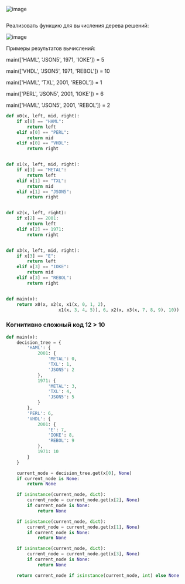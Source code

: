 ![image](https://github.com/mir4sem/python/assets/70198995/8ecba489-f697-4710-ab2d-5657bcc531bb)

```python

```

Реализовать функцию для вычисления дерева решений:

![image](https://github.com/mir4sem/python/assets/70198995/57b59551-b872-4ad1-9cef-7f3c1dcca4c2)

Примеры результатов вычислений:

main(['HAML', 'JSON5', 1971, 'IOKE']) = 5

main(['VHDL', 'JSON5', 1971, 'REBOL']) = 10

main(['HAML', 'TXL', 2001, 'REBOL']) = 1

main(['PERL', 'JSON5', 2001, 'IOKE']) = 6

main(['HAML', 'JSON5', 2001, 'REBOL']) = 2

```python
def x0(x, left, mid, right):
    if x[0] == "HAML":
        return left
    elif x[0] == "PERL":
        return mid
    elif x[0] == "VHDL":
        return right


def x1(x, left, mid, right):
    if x[1] == "METAL":
        return left
    elif x[1] == "TXL":
        return mid
    elif x[1] == "JSON5":
        return right


def x2(x, left, right):
    if x[2] == 2001:
        return left
    elif x[2] == 1971:
        return right


def x3(x, left, mid, right):
    if x[3] == "E":
        return left
    elif x[3] == "IOKE":
        return mid
    elif x[3] == "REBOL":
        return right


def main(x):
    return x0(x, x2(x, x1(x, 0, 1, 2),
                    x1(x, 3, 4, 5)), 6, x2(x, x3(x, 7, 8, 9), 10))

```

### Когнитивно сложный код 12 > 10
```python
def main(x):
    decision_tree = {
        'HAML': {
            2001: {
                'METAL': 0,
                'TXL': 1,
                'JSON5': 2
            },
            1971: {
                'METAL': 3,
                'TXL': 4,
                'JSON5': 5
            }
        },
        'PERL': 6,
        'VHDL': {
            2001: {
                'E': 7,
                'IOKE': 8,
                'REBOL': 9
            },
            1971: 10
        }
    }

    current_node = decision_tree.get(x[0], None)
    if current_node is None:
        return None

    if isinstance(current_node, dict):
        current_node = current_node.get(x[2], None)
        if current_node is None:
            return None

    if isinstance(current_node, dict):
        current_node = current_node.get(x[1], None)
        if current_node is None:
            return None

    if isinstance(current_node, dict):
        current_node = current_node.get(x[3], None)
        if current_node is None:
            return None

    return current_node if isinstance(current_node, int) else None
```
